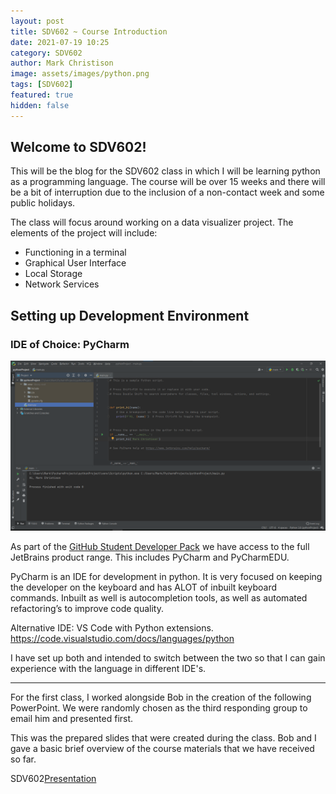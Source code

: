 ```yaml
---
layout: post
title: SDV602 ~ Course Introduction
date: 2021-07-19 10:25
category: SDV602
author: Mark Christison
image: assets/images/python.png
tags: [SDV602]
featured: true
hidden: false
---
```


## Welcome to SDV602!

This will be the blog for the SDV602 class in which I will be learning python as a programming language. The course will be over 15 weeks and there will be a bit of interruption due to the inclusion of a non-contact week and some public holidays.

The class will focus around working on a data visualizer project. The elements of the project will include:

* Functioning in a terminal 
* Graphical User Interface
* Local Storage
* Network Services

## Setting up Development Environment

### IDE of Choice: PyCharm 
![Say hi script in PyCharm](/assets/images/PyCharmIDE_sayhi.png)

As part of the [GitHub Student Developer Pack](https://education.github.com/pack/offers) we have access to the full JetBrains product range. This includes PyCharm and PyCharmEDU.

PyCharm is an IDE for development in python. It is very focused on keeping the developer on the keyboard and has ALOT of inbuilt keyboard commands. Inbuilt as well is autocompletion tools, as well as automated refactoring’s to improve code quality.

Alternative IDE: VS Code with Python extensions. https://code.visualstudio.com/docs/languages/python

I have set up both and intended to switch between the two so that I can gain experience with the language in different IDE's. 

---

For the first class, I worked alongside Bob in the creation of the following PowerPoint. We were randomly chosen as the third responding group to email him and presented first.

This was the prepared slides that were created during the class. Bob and I gave a basic brief overview of the course materials that we have received so far.

<object data="/assets/docs/sdv602-2021-presentation.pdf" type="application/pdf" width="100%" height="800px">
<p>SDV602<a href="assets/docs/sdv602-2021-presentation.pdf">Presentation</a></p>
